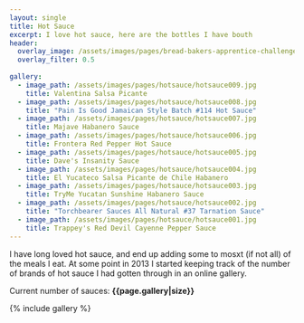 ```yaml
---
layout: single
title: Hot Sauce
excerpt: I love hot sauce, here are the bottles I have bouth
header:
  overlay_image: /assets/images/pages/bread-bakers-apprentice-challenge/header.jpg
  overlay_filter: 0.5
  
gallery:
  - image_path: /assets/images/pages/hotsauce/hotsauce009.jpg
    title: Valentina Salsa Picante
  - image_path: /assets/images/pages/hotsauce/hotsauce008.jpg
    title: "Pain Is Good Jamaican Style Batch #114 Hot Sauce"
  - image_path: /assets/images/pages/hotsauce/hotsauce007.jpg
    title: Majave Habanero Sauce
  - image_path: /assets/images/pages/hotsauce/hotsauce006.jpg
    title: Frontera Red Pepper Hot Sauce
  - image_path: /assets/images/pages/hotsauce/hotsauce005.jpg
    title: Dave's Insanity Sauce
  - image_path: /assets/images/pages/hotsauce/hotsauce004.jpg
    title: El Yucateco Salsa Picante de Chile Habanero
  - image_path: /assets/images/pages/hotsauce/hotsauce003.jpg
    title: TryMe Yucatan Sunshine Habanero Sauce
  - image_path: /assets/images/pages/hotsauce/hotsauce002.jpg
    title: "Torchbearer Sauces All Natural #37 Tarnation Sauce"
  - image_path: /assets/images/pages/hotsauce/hotsauce001.jpg
    title: Trappey's Red Devil Cayenne Pepper Sauce
---
```


I have long loved hot sauce, and end up adding some to mosxt (if not all) of the meals I eat.  At some point in 2013 I started keeping track of the number of brands of hot sauce I had gotten through in an online gallery.

Current number of sauces:  **{{page.gallery|size}}**

{% include gallery %}
